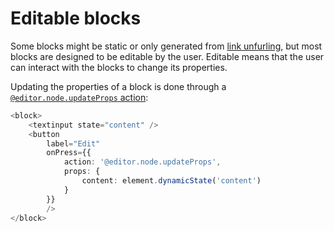# Editable blocks

Some blocks might be static or only generated from [link unfurling](link-unfurling.md), but most blocks are designed to be editable by the user. Editable means that the user can interact with the blocks to change its properties.

Updating the properties of a block is done through a [`@editor.node.updateProps` action](../contentkit/reference/reference.md#editor.node.updateprops):

```typescript
<block>
    <textinput state="content" />
    <button
        label="Edit"
        onPress={{
            action: '@editor.node.updateProps',
            props: {
                content: element.dynamicState('content')
            }
        }}
        />
</block>
```
